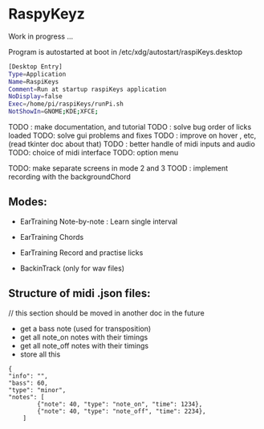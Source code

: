 # RaspyKeyz

Work in progress ...

Program is autostarted at boot in /etc/xdg/autostart/raspiKeys.desktop

```sh
[Desktop Entry]
Type=Application
Name=RaspiKeys
Comment=Run at startup raspiKeys application
NoDisplay=false
Exec=/home/pi/raspiKeys/runPi.sh
NotShowIn=GNOME;KDE;XFCE;
```

TODO : make documentation, and tutorial
TODO : solve bug order of licks loaded
TODO:  solve gui problems and fixes
TODO : improve on hover , etc, (read tkinter doc about that)
TODO : better handle of midi inputs and audio
TODO: choice of midi interface
TODO: option menu

TODO: make separate screens in mode 2 and 3
TOOD : implement recording with the backgroundChord


## Modes:

- EarTraining Note-by-note : Learn single interval
- EarTraining Chords
- EarTraining Record and practise licks

- BackinTrack (only for wav files)


## Structure of midi .json files:

// this section should be moved in another doc in the future
- get a bass note (used for transposition)
- get all note_on notes with their timings
- get all note_off notes with their timings
- store all this


```
{
"info": "",
"bass": 60,
"type": "minor",
"notes": [
		{"note": 40, "type": "note_on", "time": 1234},
		{"note": 40, "type": "note_off", "time": 2234},
	]

```
